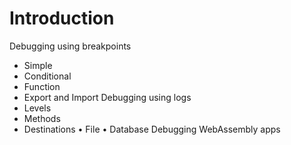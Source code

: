 # Introduction

Debugging using breakpoints
- Simple
- Conditional
- Function
- Export and Import
Debugging using logs
- Levels
- Methods
- Destinations
• File
• Database
Debugging WebAssembly apps